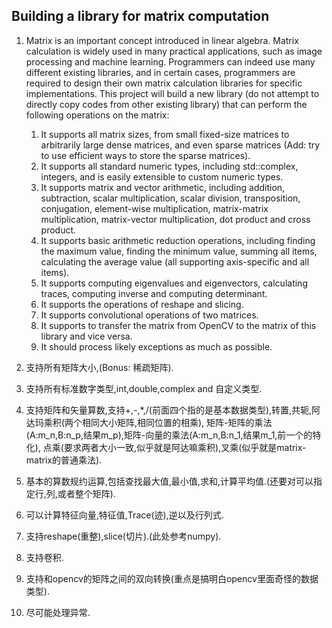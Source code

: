 <!--
 * @Organization: SUSTech
 * @Author: nanoseeds
 * @Date: 2020-05-07 10:09:50
 * @LastEditTime: 2020-05-11 22:55:06
 * @License: CC-BY-NC-SA_V4_0 or any later version 
 -->
## Building a library for matrix computation

1. Matrix is an important concept introduced in linear algebra. 
Matrix calculation is widely used in many practical applications, 
such as image processing and machine learning. 
Programmers can indeed use many different existing libraries, and in certain cases, 
programmers are required to design their own matrix calculation libraries for specific implementations.
 This project will build a new library (do not attempt to directly copy codes from other existing library) 
 that can perform the following operations on the matrix:
    1.  It supports all matrix sizes, from small fixed-size matrices to arbitrarily large dense matrices, 
    and even sparse matrices (Add: try to use efficient ways to store the sparse matrices).
    2.  It supports all standard numeric types, including std::complex, integers, and is easily extensible to custom numeric types.
    3.  It supports matrix and vector arithmetic, including addition, subtraction, scalar multiplication, scalar division,
     transposition, conjugation, element-wise multiplication, matrix-matrix multiplication, matrix-vector multiplication, 
     dot product and cross product.
    4.  It supports basic arithmetic reduction operations, including finding the maximum value, finding the minimum value, 
    summing all items, calculating the average value (all supporting axis-specific and all items).
    5.  It supports computing eigenvalues and eigenvectors, calculating traces, computing inverse and computing determinant.
    6.  It supports the operations of reshape and slicing.
    7.  It supports convolutional operations of two matrices.
    8.  It supports to transfer the matrix from OpenCV to the matrix of this library and vice versa.
    9.  It should process likely exceptions as much as possible.

1. 支持所有矩阵大小,(Bonus: 稀疏矩阵).

2. 支持所有标准数字类型,int,double,complex and 自定义类型.

3. 支持矩阵和矢量算数,支持+,-,*,/(前面四个指的是基本数据类型),转置,共轭,阿达玛乘积(两个相同大小矩阵,相同位置的相乘),
矩阵-矩阵的乘法(A:m_n,B:n_p,结果m_p),矩阵-向量的乘法(A:m_n,B:n_1,结果m_1,前一个的特化),
点乘(要求两者大小一致,似乎就是阿达嘛乘积),叉乘(似乎就是matrix-matrix的普通乘法).

4. 基本的算数规约运算,包括查找最大值,最小值,求和,计算平均值.(还要对可以指定行,列,或者整个矩阵).

5. 可以计算特征向量,特征值,Trace(迹),逆以及行列式.

6. 支持reshape(重整),slice(切片).(此处参考numpy).

7. 支持卷积.

8. 支持和opencv的矩阵之间的双向转换(重点是搞明白opencv里面奇怪的数据类型).

9.  尽可能处理异常.